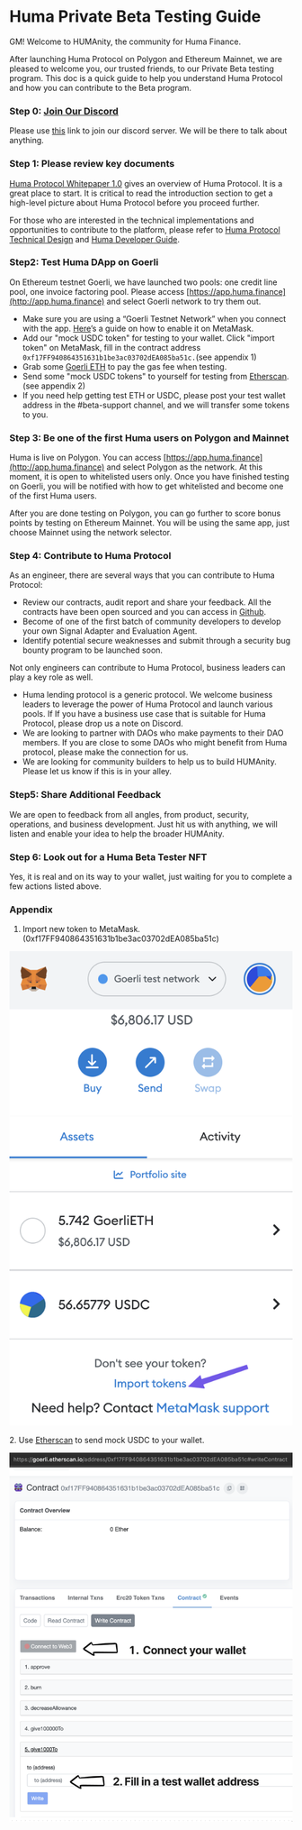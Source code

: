 # Huma Private Beta Testing Guide

GM! Welcome to HUMAnity, the community for Huma Finance.&#x20;

After launching Huma Protocol on Polygon and Ethereum Mainnet, we are pleased to welcome you, our trusted friends, to our Private Beta testing program. This doc is a quick guide to help you understand Huma Protocol and how you can contribute to the Beta program.&#x20;

### Step 0: [Join Our Discord](https://discord.gg/uHwMKaGBYP)

Please use [this](https://discord.gg/uHwMKaGBYP) link to join our discord server. We will be there to talk about anything.

### Step 1: Please review key documents

[Huma Protocol Whitepaper 1.0](https://docs.huma.finance) gives an overview of Huma Protocol. It is a great place to start. It is critical to read the introduction section to get a high-level picture about Huma Protocol before you proceed further.&#x20;

For those who are interested in the technical implementations and opportunities to contribute to the platform, please refer to [Huma Protocol Technical Design](https://www.notion.so/Huma-Protocol-Technical-Design-3f14b57e6a2844248e93c37bc5322552) and [Huma Developer Guide](https://docs.huma.finance/developer-guidlines).&#x20;

### Step2: Test Huma DApp on Goerli

On Ethereum testnet Goerli, we have launched two pools: one credit line pool, one invoice factoring pool. Please access [https://app.huma.finance](http://app.huma.finance) and select Goerli network to try them out.&#x20;

* Make sure you are using a “Goerli Testnet Network” when you connect with the app. [Here](https://blog.cryptostars.is/goerli-g%C3%B6rli-testnet-network-to-metamask-and-receiving-test-ethereum-in-less-than-2-min-de13e6fe5677)’s a guide on how to enable it on MetaMask.
* Add our "mock USDC token" for testing to your wallet.  Click "import token" on MetaMask, fill in the contract address `0xf17FF940864351631b1be3ac03702dEA085ba51c.`(see appendix 1)
* Grab some [Goerli ETH](https://goerlifaucet.com/) to pay the gas fee when testing.&#x20;
* Send some "mock USDC tokens" to yourself for testing from [Etherscan](https://goerli.etherscan.io/address/0xf17FF940864351631b1be3ac03702dEA085ba51c#writeContract). (see appendix 2)
* If you need help getting test ETH or USDC, please post your test wallet address in the #beta-support channel, and we will transfer some tokens to you.

### Step 3: Be one of the first Huma users on Polygon and Mainnet

Huma is live on Polygon. You can access [https://app.huma.finance](http://app.huma.finance) and select Polygon as the network. At this moment, it is open to whitelisted users only. Once you have finished testing on Goerli, you will be notified with how to get whitelisted and become one of the first Huma users.

After you are done testing on Polygon, you can go further to score bonus points by testing on Ethereum Mainnet. You will be using the same app, just choose Mainnet using the network selector. &#x20;

### Step 4: Contribute to Huma Protocol

As an engineer, there are several ways that you can contribute to Huma Protocol:&#x20;

* Review our contracts, audit report and share your feedback. All the contracts have been open sourced and you can access in [Github](https://github.com/00labs/huma-contracts/tree/844f4c9cbe2361ce7a57f9da4939c740bf236b6d).&#x20;
* Become of one of the first batch of community developers to develop your own Signal Adapter and Evaluation Agent.&#x20;
* Identify potential secure weaknesses and submit through a security bug bounty program to be launched soon.&#x20;

Not only engineers can contribute to Huma Protocol, business leaders can play a key role as well.&#x20;

* Huma lending protocol is a generic protocol. We welcome business leaders to leverage the power of Huma Protocol and launch various pools. If If you have a business use case that is suitable for Huma Protocol, please drop us a note on Discord.&#x20;
* We are looking to partner with DAOs who make payments to their DAO members. If you are close to some DAOs who might benefit from Huma protocol, please make the connection for us.&#x20;
* We are looking for community builders to help us to build HUMAnity. Please let us know if this is  in your alley.

### Step5: Share Additional Feedback

We are open to feedback from all angles, from product, security, operations, and business development. Just hit us with anything, we will listen and enable your idea to help the broader HUMAnity.&#x20;

### Step 6: Look out for a Huma Beta Tester NFT&#x20;

Yes, it is real and on its way to your wallet, just waiting for you to complete a few actions listed above.&#x20;

### Appendix

1. Import new token to MetaMask. (0xf17FF940864351631b1be3ac03702dEA085ba51c)

![](.gitbook/assets/image.png)

2\. Use [Etherscan](https://goerli.etherscan.io/address/0xf17FF940864351631b1be3ac03702dEA085ba51c#writeContract) to send mock USDC to your wallet.&#x20;

![](<.gitbook/assets/image (1).png>)
